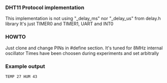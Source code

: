 ### DHT11 Protocol implementation
This implementation is not using "_delay_ms" nor "_delay_us" from delay.h library
It's just TIMER0 and TIMER1, UART and INT0 
### HOWTO
Just clone and change PINs in #define section. It's tuned for 8MHz internal oscillator
Times have been choosen during experiments and set arbitrally
### Example output
`TEMP 27 HUM 43`
